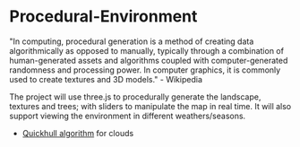# Procedural-Environment

"In computing, procedural generation is a method of creating data algorithmically as opposed to manually, typically through a combination of human-generated assets and algorithms coupled with computer-generated randomness and processing power. In computer graphics, it is commonly used to create textures and 3D models." - Wikipedia

The project will use three.js to procedurally generate the landscape, textures and trees; with sliders to manipulate the map in real time.
It will also support viewing the environment in different weathers/seasons.

* [Quickhull algorithm](https://codesandbox.io/s/mQ7AgN1n?file=/index.js:751-758) for clouds
